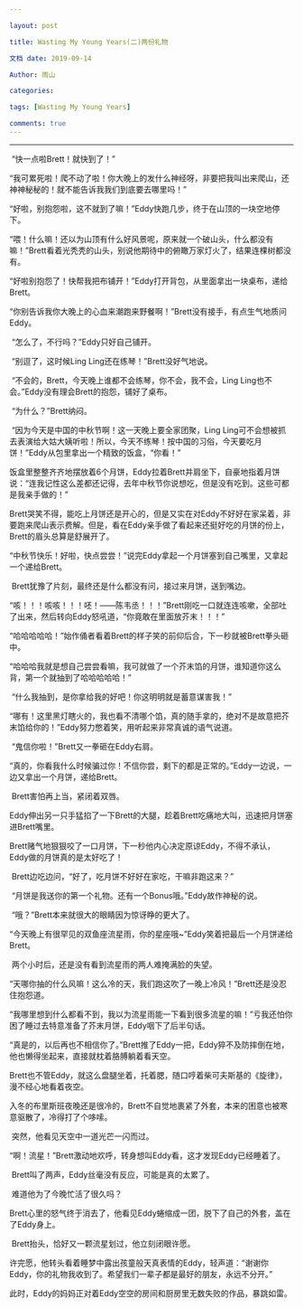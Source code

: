 ```yaml
---

layout: post 

title: Wasting My Young Years(二)两份礼物

文档 date: 2019-09-14 

Author: 雨山 

categories:  

tags: [Wasting My Young Years] 

comments: true 
---
```


---



​		“快一点啦Brett！就快到了！”

​		“我可累死啦！爬不动了啦！你大晚上的发什么神经呀，非要把我叫出来爬山，还神神秘秘的！就不能告诉我我们到底要去哪里吗！”

 

​		“好啦，别抱怨啦，这不就到了嘛！”Eddy快跑几步，终于在山顶的一块空地停下。

​		“喂！什么嘛！还以为山顶有什么好风景呢，原来就一个破山头，什么都没有嘛！”Brett看着光秃秃的山头，别说他期待中的俯瞰万家灯火了，结果连棵树都没有。

​		“好啦别抱怨了！快帮我把布铺开！”Eddy打开背包，从里面拿出一块桌布，递给Brett。

​		“你别告诉我你大晚上的心血来潮跑来野餐啊！”Brett没有接手，有点生气地质问Eddy。

​		“怎么了，不行吗？”Eddy只好自己铺开。

​		“别逗了，这时候Ling Ling还在练琴！”Brett没好气地说。

​		“不会的，Brett，今天晚上谁都不会练琴，你不会，我不会，Ling Ling也不会。”Eddy没有理会Brett的抱怨，铺好了桌布。

​		“为什么？”Brett纳闷。

​		“因为今天是中国的中秋节啊！这一天晚上要全家团聚，Ling Ling可不会想被抓去表演给大姑大姨听啦！所以，今天不练琴！按中国的习俗，今天要吃月饼！”Eddy从包里拿出一个精致的饭盒，“你看！”

​		饭盒里整整齐齐地摆放着6个月饼，Eddy拉着Brett并肩坐下，自豪地指着月饼说：“连我记性这么差都还记得，去年中秋节你说想吃，但是没有吃到。这些可都是我亲手做的！”

​		Brett哭笑不得，能吃上月饼还是开心的，但是又实在对Eddy不好好在家呆着，非要跑来爬山表示费解。但是，看在Eddy亲手做了看起来还挺好吃的月饼的份上，Brett的眉头总算是舒展开了。

​		“中秋节快乐！好啦，快点尝尝！”说完Eddy拿起一个月饼塞到自己嘴里，又拿起一个递给Brett。

​		Brett犹豫了片刻，最终还是什么都没有问，接过来月饼，送到嘴边。

​		“咳！！！咳咳！！！呸！——陈韦丞！！！”Brett刚吃一口就连连咳嗽，全部吐了出来，然后转向Eddy怒吼道，“你竟敢在里面放芥末！！！”

​		“哈哈哈哈哈！”始作俑者看着Brett的样子笑的前仰后合，下一秒就被Brett拳头砸中。

​		“哈哈哈我就是想自己尝尝看嘛，我可就做了一个芥末馅的月饼，谁知道你这么背，第一个就抽到了哈哈哈哈哈！”

​		“什么我抽到，是你拿给我的好吧！你这明明就是蓄意谋害我！”

​		“哪有！这里黑灯瞎火的，我也看不清哪个馅，真的随手拿的，绝对不是故意把芥末馅给你的！”Eddy努力憋着笑，用听起来非常真诚的语气说道。

​		“鬼信你啦！”Brett又一拳砸在Eddy右肩。

​		“真的，你看我什么时候骗过你！不信你尝，剩下的都是正常的。”Eddy一边说，一边又拿出一个月饼，递给Brett。

​		Brett害怕再上当，紧闭着双唇。

​		Eddy伸出另一只手猛掐了一下Brett的大腿，趁着Brett吃痛地大叫，迅速把月饼塞进Brett嘴里。

​		Brett赌气地狠狠咬了一口月饼，下一秒他内心决定原谅Eddy，不得不承认，Eddy做的月饼真的是太好吃了！

​		Brett边吃边问，“好了，吃月饼不好好在家吃，干嘛非跑这来？”

​		“月饼是我送你的第一个礼物。还有一个Bonus哦。”Eddy故作神秘的说。

​		“哦？”Brett本来就很大的眼睛因为惊讶睁的更大了。

​		“今天晚上有很罕见的双鱼座流星雨，你的星座哦~”Eddy笑着把最后一个月饼递给Brett。

 

​		两个小时后，还是没有看到流星雨的两人难掩满脸的失望。

​		“天哪你抽的什么风嘛！这么冷的天，我们跑这吹了一晚上冷风！”Brett还是没忍住抱怨道。

​		“我哪里想到什么都看不到，我以为流星雨能一下看到很多流星的嘛！”亏我还怕你困了睡过去特意准备了芥末月饼，Eddy咽下了后半句话。

​		“真是的，以后再也不相信你了。”Brett推了Eddy一把，Eddy猝不及防摔倒在地，他也懒得坐起来，直接就枕着胳膊躺着看天空。

​		Brett也不管Eddy，就这么盘腿坐着，托着腮，随口哼着柴可夫斯基的《旋律》，漫不经心地看着夜空。

 

​		入冬的布里斯班夜晚还是很冷的，Brett不自觉地裹紧了外套，本来的困意也被寒意驱散了，冷得打了个哆嗦。

​		突然，他看见天空中一道光芒一闪而过。

​		“啊！流星！”Brett激动地欢呼，转身想叫Eddy看，这才发现Eddy已经睡着了。

​		Brett叫了两声，Eddy丝毫没有反应，可能是真的太累了。

​		难道他为了今晚忙活了很久吗？

​		Brett心里的怒气终于消去了，他看见Eddy蜷缩成一团，脱下了自己的外套，盖在了Eddy身上。

 

​		Brett抬头，恰好又一颗流星划过，他立刻闭眼许愿。

​		许完愿，他转头看着睡梦中露出孩童般天真表情的Eddy，轻声道：“谢谢你Eddy，你的礼物我收到了。希望我们一辈子都是最好的朋友，永远不分开。”

 

​		此时，Eddy的妈妈正对着Eddy空空的房间和厨房里无数失败的作品，暴跳如雷。

 

 

 

 